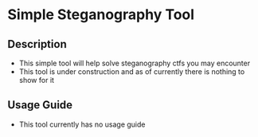 # Simple Steganography Tool

## Description
- This simple tool will help solve steganography ctfs you may encounter
- This tool is under construction and as of currently there is nothing to show for it

## Usage Guide
- This tool currently has no usage guide
